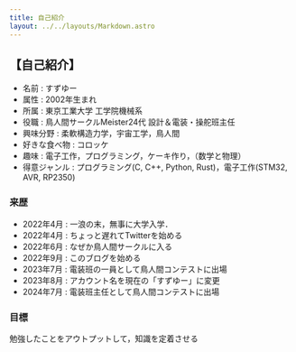 ```yaml
---
title: 自己紹介
layout: ../../layouts/Markdown.astro
---
```


## 【自己紹介】

- 名前 : すずゆー
- 属性 : 2002年生まれ
- 所属 : 東京工業大学 工学院機械系
- 役職 : 鳥人間サークルMeister24代 設計＆電装・操舵班主任
- 興味分野 : 柔軟構造力学，宇宙工学，鳥人間
- 好きな食べ物 : コロッケ
- 趣味 : 電子工作，プログラミング，ケーキ作り，（数学と物理）
- 得意ジャンル : プログラミング(C, C++, Python, Rust)，電子工作(STM32, AVR, RP2350)

### 来歴

- 2022年4月 : 一浪の末，無事に大学入学．
- 2022年4月 : ちょっと遅れてTwitterを始める
- 2022年6月 : なぜか鳥人間サークルに入る
- 2022年9月 : このブログを始める
- 2023年7月 : 電装班の一員として鳥人間コンテストに出場
- 2023年8月 : アカウント名を現在の「すずゆー」に変更
- 2024年7月 : 電装班主任として鳥人間コンテストに出場

### 目標

勉強したことをアウトプットして，知識を定着させる
